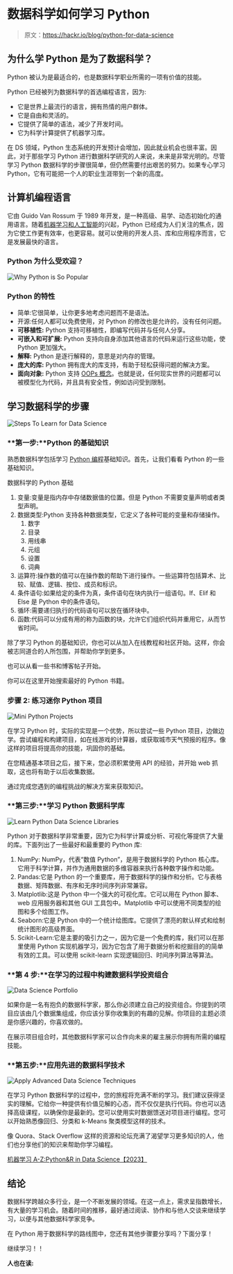 # 数据科学如何学习 Python

> 原文：<https://hackr.io/blog/python-for-data-science>

## 为什么学 Python 是为了数据科学？

Python 被认为是最适合的，也是数据科学职业所需的一项有价值的技能。

Python 已经被列为数据科学的首选编程语言，因为:

*   它是世界上最流行的语言，拥有热情的用户群体。
*   它是自由和灵活的。
*   它提供了简单的语法，减少了开发时间。
*   它为科学计算提供了机器学习库。

在 DS 领域，Python 生态系统的开发预计会增加，因此就业机会也很丰富。因此，对于那些学习 Python 进行数据科学研究的人来说，未来是非常光明的。尽管学习 Python 数据科学的步骤很简单，但仍然需要付出艰苦的努力。如果专心学习 Python，它有可能把一个人的职业生涯带到一个新的高度。

## 计算机编程语言

它由 Guido Van Rossum 于 1989 年开发，是一种高级、易学、动态初始化的通用语言。随着[机器学习和人工智能](https://hackr.io/blog/ai-vs-machine-learning)的兴起，Python 已经成为人们关注的焦点，因为它使工作更有效率，也更容易。就可以使用的开发人员、库和应用程序而言，它是发展最快的语言。

### Python 为什么受欢迎？

![Why Python is So Popular](img/caacc08816e98639d08134f099bb405d.png)

### Python 的特性

*   简单:它很简单，让你更多地考虑问题而不是语法。
*   开源:任何人都可以免费使用，对 Python 的修改也是允许的，没有任何问题。
*   **可移植性:** Python 支持可移植性，即编写代码并与任何人分享。
*   **可嵌入和可扩展:** Python 支持向自身添加其他语言的代码来运行这些功能，使 Python 更加强大。
*   **解释:** Python 是逐行解释的，意思是对内存的管理。
*   **庞大的库:** Python 拥有庞大的库支持，有助于轻松获得问题的解决方案。
*   **面向对象:** Python 支持 [OOPs 概念](https://hackr.io/blog/oops-concepts-in-java-with-examples)。也就是说，任何现实世界的问题都可以被模型化为代码，并且具有安全性，例如访问受到限制。

## 学习数据科学的步骤

![Steps To Learn for Data Science ](img/46abf48d0c05561372006cbedee1d755.png)

### **第一步:**Python 的基础知识

熟悉数据科学包括学习 [Python 编程](https://hackr.io/blog/python-programming-language)基础知识。首先，让我们看看 Python 的一些基础知识。

数据科学的 Python 基础

1.  变量:变量是指内存中存储数据值的位置。但是 Python 不需要变量声明或者类型声明。
2.  数据类型:Python 支持各种数据类型，它定义了各种可能的变量和存储操作。
    1.  数字
    2.  目录
    3.  用线串
    4.  元组
    5.  设置
    6.  词典
3.  运算符:操作数的值可以在操作数的帮助下进行操作。一些运算符包括算术、比较、赋值、逻辑、按位、成员和标识。
4.  条件语句:如果给定的条件为真，条件语句在块内执行一组语句。If、Elif 和 Else 是 Python 中的条件语句。
5.  循环:需要递归执行的代码语句可以放在循环块中。
6.  函数:代码可以分成有用的称为函数的块，允许它们组织代码并重用它，从而节省时间。

除了学习 Python 的基础知识，你也可以从加入在线教程和社区开始。这样，你会被志同道合的人所包围，并帮助你学到更多。

也可以从看一些书和博客帖子开始。

你可以在这里开始搜索最好的 Python 书籍。

### **步骤 2:** 练习迷你 Python 项目

![Mini Python Projects](img/4896c4fa60aecfd8d7b22907fd02181e.png)

在学习 Python 时，实际的实现是一个优势，所以尝试一些 Python 项目，边做边学。尝试编程和构建项目，如在线游戏的计算器，或获取城市天气预报的程序。像这样的项目将提高你的技能，巩固你的基础。

在您精通基本项目之后，接下来，您必须积累使用 API 的经验，并开始 web 抓取，这也将有助于以后收集数据。

通过完成您遇到的编程挑战的解决方案来获取知识。

### **第三步:**学习 Python 数据科学库

![Learn Python Data Science Libraries ](img/d47e2834a075d7ec47d6ec4847802465.png)

Python 对于数据科学非常重要，因为它为科学计算或分析、可视化等提供了大量的库。下面列出了一些最好和最重要的 Python 库:

1.  NumPy: NumPy，代表“数值 Python”，是用于数据科学的 Python 核心库。它用于科学计算，并作为通用数据的多维容器来执行各种数字操作和功能。
2.  Pandas:它是 Python 的一个重要库，用于数据科学的操作和分析。它与表格数据、矩阵数据、有序和无序时间序列非常兼容。
3.  Matplotlib:这是 Python 中一个强大的可视化库。它可以用在 Python 脚本、web 应用服务器和其他 GUI 工具包中。Matplotlib 中可以使用不同类型的绘图和多个绘图工作。
4.  Seaborn:它是 Python 中的一个统计绘图库。它提供了漂亮的默认样式和绘制统计图形的高级界面。
5.  Scikit-Learn:它是主要的吸引力之一，因为它是一个免费的库，我们可以在那里使用 Python 实现机器学习，因为它包含了用于数据分析和挖掘目的的简单有效的工具。可以使用 scikit-learn 实现逻辑回归、时间序列算法等算法。

### **第 4 步:**在学习的过程中构建数据科学投资组合

![Data Science Portfolio](img/8e35e45f1e3f9bfca4fd17bb274154b1.png)

如果你是一名有抱负的数据科学家，那么你必须建立自己的投资组合。你提到的项目应该由几个数据集组成，你应该分享你收集到的有趣的见解。你项目的主题必须是你感兴趣的，你喜欢做的。

在展示项目组合时，其他数据科学家可以合作向未来的雇主展示你拥有所需的编程技能。

### **第五步:**应用先进的数据科学技术

![Apply Advanced Data Science Techniques](img/ccfe892e54b7ae9dc5e20e4825985da3.png)

在学习 Python 数据科学的过程中，您的旅程将充满不断的学习。我们建议获得坚实的理解。它给你一种提供有价值见解的心态，而不仅仅是执行代码。你也可以选择高级课程，以确保你是最新的。您可以使用实时数据馈送对项目进行编程。您可以开始熟悉像回归、分类和 k-Means 聚类模型这样的技术。

像 Quora、Stack Overflow 这样的资源和论坛充满了渴望学习更多知识的人，他们也分享他们的知识来帮助你学习编程。

[机器学习 A-Z:Python&R in Data Science【2023】](https://click.linksynergy.com/link?id=jU79Zysihs4&offerid=1045023.950390&type=2&murl=https%3A%2F%2Fwww.udemy.com%2Fcourse%2Fmachinelearning%2F)

## 结论

数据科学跨越众多行业，是一个不断发展的领域。在这一点上，需求呈指数增长，有大量的学习机会。随着时间的推移，最好通过阅读、协作和与他人交谈来继续学习，以便与其他数据科学家竞争。

在 Python 用于数据科学的路线图中，您还有其他步骤要分享吗？下面分享！

继续学习！！

**人也在读:**